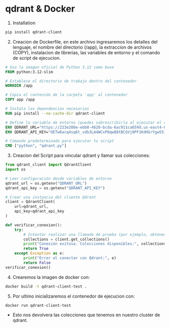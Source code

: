 # qdrant & Docker
1. Installation
```bash
pip install qdrant-client
```
2. Creacion de Dockerfile, en este archivo ingresaremos los detalles del lenguaje, el nombre del directorio (/app), la extraccion de archivos (COPY), instalacion de librerias, las variables de entorno y el comando de script de ejecucion.
```Dockerfile
# Usa la imagen oficial de Python 3.12 como base
FROM python:3.12-slim

# Establece el directorio de trabajo dentro del contenedor
WORKDIR /app

# Copia el contenido de la carpeta 'app' al contenedor
COPY app /app

# Instala las dependencias necesarias
RUN pip install --no-cache-dir qdrant-client

# Define la variable de entorno (puedes sobrescribirla al ejecutar el contenedor)
ENV QDRANT_URL="https://223e208e-ebb0-4620-bcda-6ac911ca659d.us-east4-0.gcp.cloud.qdrant.io"
ENV QDRANT_API_KEY="OETw6acq4sq6t_vdb3LA4WCxP0qw88tBCGVj0PF1KdHGrYgw551bkQ"

# Comando predeterminado para ejecutar tu script
CMD ["python", "qdrant.py"]
```
3. Creacion del Script para vincular qdrant y llamar sus colecciones:
```python
from qdrant_client import QdrantClient
import os

# Leer configuración desde variables de entorno
qdrant_url = os.getenv("QDRANT_URL")
qdrant_api_key = os.getenv("QDRANT_API_KEY")

# Crear una instancia del cliente Qdrant
client = QdrantClient(
    url=qdrant_url,
    api_key=qdrant_api_key
)

def verificar_conexion():
    try:
        # Intentar realizar una llamada de prueba (por ejemplo, obtener las colecciones existentes)
        collections = client.get_collections()
        print("Conexión exitosa. Colecciones disponibles:", collections)
        return True
    except Exception as e:
        print("Error al conectar con Qdrant:", e)
        return False
verificar_conexion()

```
4. Crearemos la imagen de docker con:
```bash
docker build -t qdrant-client-test .
```
5. Por ultimo inicializaremos el contenedor de ejecucion con:
```bash
docker run qdrant-client-test
```
- Esto nos devolvera las colecciones que tenemos en nuestro cluster de qdrant.

